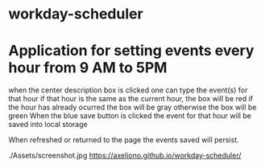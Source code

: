 # workday-scheduler

# Application for setting events every hour from 9 AM to 5PM
  when the center description box is clicked one can type the event(s) for that hour
    if that hour is the same as the current hour, the box will be red
    if the hour has already ocurred the box will be gray
    otherwise the box will be green
  When the blue save button is clicked the event for that hour will be saved into local storage
  
  When refreshed or returned to the page the events saved will persist.

./Assets/screenshot.jpg
https://axeliono.github.io/workday-scheduler/
